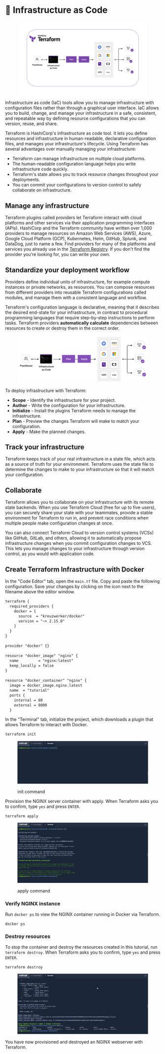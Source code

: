 # 🧬 Infrastructure as Code

<figure><img src=".gitbook/assets/image (11) (1).png" alt=""><figcaption></figcaption></figure>

Infrastructure as code (IaC) tools allow you to manage infrastructure with configuration files rather than through a graphical user interface. IaC allows you to build, change, and manage your infrastructure in a safe, consistent, and repeatable way by defining resource configurations that you can version, reuse, and share.

Terraform is HashiCorp's infrastructure as code tool. It lets you define resources and infrastructure in human-readable, declarative configuration files, and manages your infrastructure's lifecycle. Using Terraform has several advantages over manually managing your infrastructure:

* Terraform can manage infrastructure on multiple cloud platforms.
* The human-readable configuration language helps you write infrastructure code quickly.
* Terraform's state allows you to track resource changes throughout your deployments.
* You can commit your configurations to version control to safely collaborate on infrastructure.

## Manage any infrastructure <a href="#manage-any-infrastructure" id="manage-any-infrastructure"></a>

Terraform plugins called providers let Terraform interact with cloud platforms and other services via their application programming interfaces (APIs). HashiCorp and the Terraform community have written over 1,000 providers to manage resources on Amazon Web Services (AWS), Azure, Google Cloud Platform (GCP), Kubernetes, Helm, GitHub, Splunk, and DataDog, just to name a few. Find providers for many of the platforms and services you already use in the [Terraform Registry](https://registry.terraform.io/browse/providers). If you don't find the provider you're looking for, you can write your own.

## Standardize your deployment workflow <a href="#standardize-your-deployment-workflow" id="standardize-your-deployment-workflow"></a>

Providers define individual units of infrastructure, for example compute instances or private networks, as resources. You can compose resources from different providers into reusable Terraform configurations called modules, and manage them with a consistent language and workflow.

Terraform's configuration language is declarative, meaning that it describes the desired end-state for your infrastructure, in contrast to procedural programming languages that require step-by-step instructions to perform tasks. Terraform providers **automatically calculate** dependencies between resources to create or destroy them in the correct order.

<figure><img src=".gitbook/assets/image (14).png" alt=""><figcaption></figcaption></figure>

To deploy infrastructure with Terraform:

* **Scope** - Identify the infrastructure for your project.
* **Author** - Write the configuration for your infrastructure.
* **Initialize** - Install the plugins Terraform needs to manage the infrastructure.
* **Plan** - Preview the changes Terraform will make to match your configuration.
* **Apply** - Make the planned changes.

## Track your infrastructure <a href="#track-your-infrastructure" id="track-your-infrastructure"></a>

Terraform keeps track of your real infrastructure in a state file, which acts as a source of truth for your environment. Terraform uses the state file to determine the changes to make to your infrastructure so that it will match your configuration.

## Collaborate <a href="#collaborate" id="collaborate"></a>

Terraform allows you to collaborate on your infrastructure with its remote state backends. When you use Terraform Cloud (free for up to five users), you can securely share your state with your teammates, provide a stable environment for Terraform to run in, and prevent race conditions when multiple people make configuration changes at once.

You can also connect Terraform Cloud to version control systems (VCSs) like GitHub, GitLab, and others, allowing it to automatically propose infrastructure changes when you commit configuration changes to VCS. This lets you manage changes to your infrastructure through version control, as you would with application code.

## Create Terraform Infrastructure with Docker

In the "Code Editor" tab, open the `main.tf` file. Copy and paste the following configuration. Save your changes by clicking on the icon next to the filename above the editor window.

```hcl
terraform {
  required_providers {
    docker = {
      source  = "kreuzwerker/docker"
      version = "~> 2.15.0"
    }
  }
}

provider "docker" {}

resource "docker_image" "nginx" {
  name         = "nginx:latest"
  keep_locally = false
}

resource "docker_container" "nginx" {
  image = docker_image.nginx.latest
  name  = "tutorial"
  ports {
    internal = 80
    external = 8000
  }
```

In the "Terminal" tab, initialize the project, which downloads a plugin that allows Terraform to interact with Docker.

```sh
terraform init
```

<figure><img src=".gitbook/assets/tf-init.gif" alt=""><figcaption><p>init command</p></figcaption></figure>

Provision the NGINX server container with apply. When Terraform asks you to confirm, type `yes` and press `ENTER`.

```
terraform apply
```

<figure><img src=".gitbook/assets/tf-apply.gif" alt=""><figcaption><p>apply command</p></figcaption></figure>

### Verify NGINX instance

Run `docker ps` to view the NGINX container running in Docker via Terraform.

```
docker ps
```

### Destroy resources

To stop the container and destroy the resources created in this tutorial, run `terraform destroy`. When Terraform asks you to confirm, type `yes` and press `ENTER`.

```
terraform destroy
```

<figure><img src=".gitbook/assets/tf-destroy.gif" alt=""><figcaption></figcaption></figure>

You have now provisioned and destroyed an NGINX webserver with Terraform.
